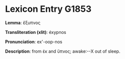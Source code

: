 # Lexicon Entry G1853

**Lemma**: ἔξυπνος

**Transliteration (xlit)**: éxypnos

**Pronunciation**: ex'-oop-nos

**Description**:
from ἐκ and ὕπνος; awake:--X out of sleep.
